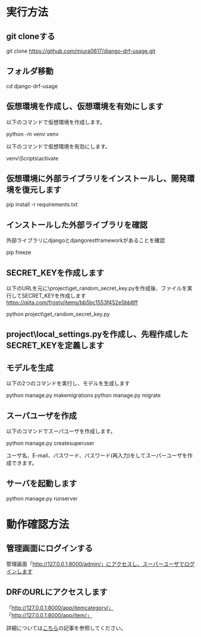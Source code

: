 # 実行方法

## git cloneする

git clone https://github.com/miura0617/django-drf-usage.git

## フォルダ移動
cd django-drf-usage

## 仮想環境を作成し、仮想環境を有効にします

以下のコマンドで仮想環境を作成します。

python -m venv venv

以下のコマンドで仮想環境を有効にします。

venv\Scripts\activate

## 仮想環境に外部ライブラリをインストールし、開発環境を復元します

pip install -r requirements.txt

## インストールした外部ライブラリを確認

外部ライブラリにdjangoとdjangorestframeworkがあることを確認

pip freeze

## SECRET_KEYを作成します

以下のURLを元に\project\get_random_secret_key.pyを作成後、ファイルを実行してSECRET_KEYを作成します
https://qiita.com/frosty/items/bb5bc1553f452e5bb8ff


python project\get_random_secret_key.py


## project\local_settings.pyを作成し、先程作成したSECRET_KEYを定義します


## モデルを生成

以下の2つのコマンドを実行し、モデルを生成します

python manage.py makemigrations
python manage.py migrate

## スーパユーザを作成

以下のコマンドでスーパユーザを作成します。

python manage.py createsuperuser


ユーザ名、E-mail、パスワード、パスワード(再入力)をしてスーパーユーザを作成できます。


## サーバを起動します

python manage.py runserver


# 動作確認方法

## 管理画面にログインする

管理画面「http://127.0.0.1:8000/admin/」にアクセスし、スーパーユーザでログインします

## DRFのURLにアクセスします

「http://127.0.0.1:8000/app/itemcategory/」
「http://127.0.0.1:8000/app/item/」

 詳細については[こちら](https://engineer-lifestyle-blog.com/code/python/django-restframework-usage-behavior-confirmation/)の記事を参照してください。